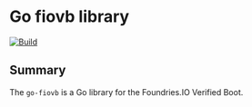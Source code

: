 # Go fiovb library

[![Build](https://github.com/OpenPixelSystems/go-fiovb/actions/workflows/build.yml/badge.svg?event=push)](https://github.com/OpenPixelSystems/go-fiovb/actions/workflows/build.yml)

## Summary

The `go-fiovb` is a Go library for the Foundries.IO Verified Boot.
